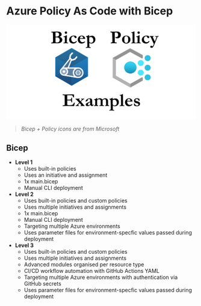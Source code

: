 # Azure Policy As Code with Bicep

![Logo](BicepPolicyExamples.png "Bicep Policy Examples")
> *Bicep + Policy icons are from Microsoft*

## Bicep

* **Level 1**
    * Uses built-in policies
    * Uses an initiative and assignment
    * 1x main.bicep
    * Manual CLI deployment
* **Level 2**
    * Uses built-in policies and custom policies
    * Uses multiple initiatives and assignments
    * 1x main.bicep
    * Manual CLI deployment
    * Targeting multiple Azure environments
    * Uses parameter files for environment-specfic values passed during deployment
* **Level 3**
    * Uses built-in policies and custom policies
    * Uses multiple initiatives and assignments
    * Advanced modules organised per resource type
    * CI/CD workflow automation with GitHub Actions YAML
    * Targeting multiple Azure environments with authentication via GitHub secrets
    * Uses parameter files for environment-specfic values passed during deployment